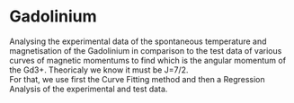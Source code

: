 # Gadolinium
Analysing the experimental data of the spontaneous temperature and magnetisation of the Gadolinium in comparison to the test data of various curves of magnetic momentums to find which is the angular momentum of the Gd3+. Theoricaly we know it must be J=7/2. <br />
For that, we use first the Curve Fitting method and then a Regression Analysis of the experimental and test data.
